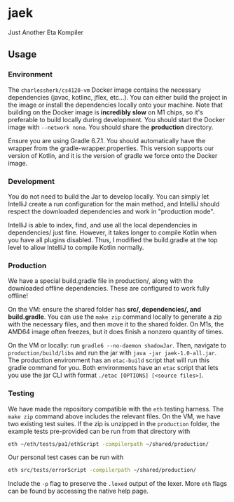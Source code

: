 # jaek
Just Another Eta Kompiler

## Usage

### Environment
The `charlessherk/cs4120-vm` Docker image contains the necessary dependencies (javac, kotlinc, jflex, etc...). You can either build the project in the image or install the dependencies locally onto your machine. Note that building on the Docker image is **incredibly slow** on M1 chips, so it's preferable to build locally during development. You should start the Docker image with `--network none`. You should share the **production** directory.

Ensure you are using Gradle 6.7.1. You should automatically have the wrapper from the gradle-wrapper.properties. This version supports our version of Kotlin, and it is the version of gradle we force onto the Docker image.

### Development
You do not need to build the Jar to develop locally. You can simply let IntelliJ create a run configuration for the main method, and IntelliJ should respect the downloaded dependencies and work in "production mode".

IntelliJ is able to index, find, and use all the local dependencies in dependencies/ just fine. However, it takes longer to compile Kotlin when you have all plugins disabled. Thus, I modified the build.gradle at the top level to allow IntelliJ to compile Kotlin normally.

### Production
We have a special build.gradle file in production/, along with the downloaded offline dependencies. These are configured to work fully offline!

On the VM: ensure the shared folder has **src/, dependencies/, and build.gradle**.
You can use the `make zip` command locally to generate a zip with the necessary files, and then move it to the shared folder.
On M1s, the AMD64 image often freezes, but it does finish a nonzero quantity of times.

On the VM or locally: run `gradle6 --no-daemon shadowJar`.
Then, navigate to `production/build/libs` and run the jar with `java -jar jaek-1.0-all.jar`.
The production environment has an `etac-build` script that will run this gradle command for you.
Both environments have an `etac` script that lets you use the jar CLI with format `./etac [OPTIONS] [<source files>]`.

### Testing
We have made the repository compatible with the `eth` testing harness. The `make zip` command above includes the relevant files. On the VM, we have two existing test suites.
If the zip is unzipped in the `production` folder, the example tests pre-provided can be run from that directory with 
```bash
eth ~/eth/tests/pa1/ethScript -compilerpath ~/shared/production/
```
Our personal test cases can be run with
```bash
eth src/tests/errorScript -compilerpath ~/shared/production/
```
Include the `-p` flag to preserve the `.lexed` output of the lexer. 
More `eth` flags can be found by accessing the native help page.